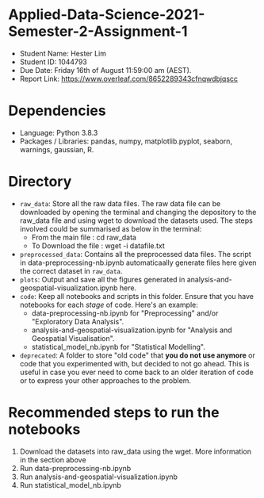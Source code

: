 # Applied-Data-Science-2021-Semester-2-Assignment-1

- Student Name: Hester Lim 
- Student ID: 1044793
- Due Date: Friday 16th of August 11:59:00 am (AEST).
- Report Link: https://www.overleaf.com/8652289343cfnqwdbjqscc

# Dependencies
- Language: Python 3.8.3
- Packages / Libraries: pandas, numpy, matplotlib.pyplot, seaborn, warnings, gaussian, R. 

# Directory
- `raw_data`: Store all the raw data files. The raw data file can be downloaded by opening the terminal and changing the depository to the raw_data file and using wget to download the datasets used. The steps involved could be summarised as below in the terminal:
    - From the main file : cd raw_data
    - To Download the file : wget -i datafile.txt
- `preprocessed_data`: Contains all the preprocessed data files. The script in data-preprocessing-nb.ipynb automaticaally generate files here given the correct dataset in `raw_data`.
- `plots`: Output and save all the figures generated in analysis-and-geospatial-visualization.ipynb here.
- `code`: Keep all notebooks and scripts in this folder. Ensure that you have notebooks for each _stage_ of code. Here's an example:
    - data-preprocessing-nb.ipynb for "Preprocessing" and/or "Exploratory Data Analysis".
    - analysis-and-geospatial-visualization.ipynb for "Analysis and Geospatial Visualisation".
    - statistical_model_nb.ipynb for "Statistical Modelling".
- `deprecated`: A folder to store "old code" that **you do not use anymore** or code that you experimented with, but decided to not go ahead. This is useful in case you ever need to come back to an older iteration of code or to express your other approaches to the problem.

# Recommended steps to run the notebooks
1. Download the datasets into raw_data using the wget. More information in the section above
2. Run data-preprocessing-nb.ipynb
3. Run analysis-and-geospatial-visualization.ipynb
4. Run statistical_model_nb.ipynb

